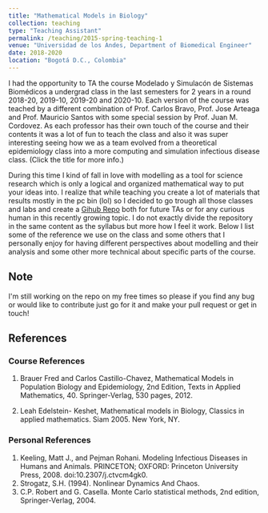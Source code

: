 ```yaml
---
title: "Mathematical Models in Biology"
collection: teaching
type: "Teaching Assistant"
permalink: /teaching/2015-spring-teaching-1
venue: "Universidad de los Andes, Department of Biomedical Engineer"
date: 2018-2020
location: "Bogotá D.C., Colombia"
---
```


I had the opportunity to TA the course Modelado y Simulacón de Sistemas Biomédicos a undergrad class in the last semesters for 2 years in a round 2018-20, 2019-10, 2019-20 and 2020-10. Each version of the course was teached by a different combination of Prof. Carlos Bravo, Prof. Jose Arteaga and Prof. Mauricio Santos with some special session by Prof. Juan M. Cordovez. As each professor has their own touch of the course and their contents it was a lot of fun to teach the class and also it was super interesting seeing how we as a team evolved from a theoretical epidemiology class into a more computing and simulation infectious disease class. (Click the title for more info.)

During this time I kind of fall in love with modelling as a tool for science research which is only a logical and organized mathematical way to put your ideas into. I realize that while teaching you create a lot of materials that results mostly in the pc bin (lol) so I decided to go trough all those classes and labs and create a [Gihub Repo](https://github.com/ChaosDonkey06/ID_Modeling) both for future TAs or for any curious human in this recently growing topic. I do not exactly divide the repository in the same content as the syllabus but more how I feel it work. Below I list some of the reference we use on the class and some others that I personally enjoy for having different perspectives about modelling and their analysis and some other more technical about specific parts of the course.

Note
-----
I'm still working on the repo on my free times so please if you find any bug or would like to contribute just go for it and make your pull request or get in touch!

References
-----
### Course References
1. Brauer Fred and Carlos Castillo-Chavez, Mathematical Models in Population Biology and Epidemiology, 2nd Edition, Texts in Applied Mathematics, 40. Springer-Verlag, 530 pages, 2012.

2. Leah Edelstein- Keshet, Mathematical models in Biology, Classics in applied mathematics. Siam 2005. New York, NY.

### Personal References

1. Keeling, Matt J., and Pejman Rohani. Modeling Infectious Diseases in Humans and Animals. PRINCETON; OXFORD: Princeton University Press, 2008. doi:10.2307/j.ctvcm4gk0.
2. Strogatz, S.H. (1994). Nonlinear Dynamics And Chaos.
3. C.P. Robert and G. Casella. Monte Carlo statistical methods, 2nd edition, Springer-Verlag, 2004.

